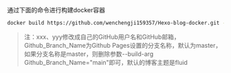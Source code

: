通过下面的命令进行构建docker容器

```bash
docker build https://github.com/wenchengji159357/Hexo-blog-docker.git --file Dockerfile --build-arg Github_User="xxx" --build-arg Github_Email="yyy" --build-arg Github_Branch_Name="main" --tag hexo-blog-image
```

> 注：xxx、yyy修改成自己的GitHub用户名和GitHub邮箱，Github_Branch_Name为Github Pages设置的分支名称，默认为master，如果分支名称是master，则删除参数--build-arg Github_Branch_Name="main"即可，默认的博客主题是fluid